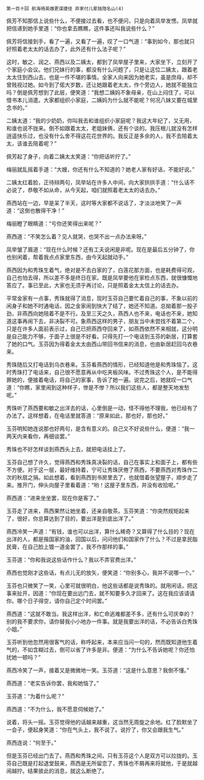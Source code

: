     第一百十回 航海倚英雌更谋捷径 弃家付儿辈独隐名山(4) 

   佩芳不知那信上说些什么，不便接过去看，也不便问，只是向着凤举发愣。凤举就把信递到她手里道：“你也拿去瞧瞧，这件事还叫我说些什么？”

   佩芳将信接到手，看了一遍，又看了一遍，叹了一口气道：“事到如今，那也就只好照着老太太的话去办了，此外还有什么法子呢？”

   这时，敏之、润之、燕西以及二姨太，都到了凤举屋子里来，大家坐下，立刻开了个家庭小会议。他们兄妹行的事，都没有什么问题了，只是让这位二姨太，跟着老太太住到西山去，也是一件不堪的事情。全家人向来因为她老实，虽是庶母，却不曾贱视过她。如今到了偌大岁数，还让她跟着老太太，作个旁边人，她就不能独立吗？倒是佩芳想到了此层，便笑道：“我想二姨妈不象母亲，在山上闷住了，可以借书本儿消遣。大家都组织小家庭，二姨妈为什么就不能呢？何况八妹又要在城里念书的。”

   二姨太道：“我的少奶奶，你叫我去和谁组织小家庭呢？我这大年纪了，又无用，和谁也说不拢来。倒不如跟着太太，老姐妹俩，还有个谈的。我压根儿就没有怎样逍遥快乐过，也没有什么舍不得这花花世界的。我反正是多余的人，我不去陪着太太，该谁去陪着呢？”

   佩芳起了身子，向着二姨太太笑道：“你把话听拧了。”

   梅丽就乱摇着手道：“大嫂，你还有什么不知道的？她老人家有好话，不能好说。”

   二姨太红着脸，正待辩两句，凤举站在许多人中间，向大家拱拱手道：“什么话不必说了，恭敬不如从命，从今天起，咱们就照着老太太的话去办。”

   燕西站在一边，早是呆了半天，这时等大家都不说话了，才淡淡地笑了一声道：“这倒也散得干净！”

   梅丽瞪了眼睛道：“亏你还笑得出来呢？”

   燕西道：“不笑怎么着？见人就哭，也哭不出一点办法来呀。”

   凤举皱了眉道：“现在什么时候？还有工夫说闲是非呢。现在是最后五分钟了，你也别闲着，帮着我点点家里东西，由今天起就动手。”

   燕西因为和秀珠生着气，绝对是不去白家的了，白莲花那方面，也是耗费得可观，自己也怕去得，所以差不多是终日在家。既是凤举要他在家检点东西，就很慷慨地答应了。事已至此，大家也无须乎再讨论，只是照着金太太信上的话去办。

   平常金家有一点事，秀珠就得了消息，现时玉芬自己要忙着自己的事，不象以前的闲身子和她不时通电话，因之金家闹到快大了结了，她还不知道。总拗着那一股子劲，非燕西向她陪着不是不行。及至三天之久，燕西人也不来，电话也不来，她知道这事再闹下去，非决裂不可。象燕西这样的男子，朋友当中未尝找不着第二个，只是在许多人面前表示过，自己已把燕西夺回来了，如燕西依然不来相就，这分明是自己能力不够，于面子上很是不好看。只得先打一个电话到玉芬的新居，打算套了她的口气。玉芬因为得着金太太由西山带回书信来的消息，也由新居赶回乌衣巷来。

   秀珠随后又打电话到乌衣巷来。玉芬看燕西的情形，已经知道他是和秀珠恼了。这时秀珠打了电话来，自己很不愿意再从中吃夹板风味。不过秀珠这个人，是不能得罪她的，便接着电话，将自己的家事，告诉了她一遍。说完之后，她就叹一口气道：“你瞧，家里闹到这种样子，惨是不惨？所以我们这些人，都是整天地发愁呢。”

   秀珠听了燕西要和敏之出洋去的话，心里倒是一动，怪不得他不理我，他已经有了办法了。这样想着，在电话里就答道：“原来如此，那也好，那也好。”

   玉芬明知她连说那也好两句，是含有意义的。自己又不好说些什么，便道：“我一两天内来看你，再细谈罢。”

   秀珠也不好怎样谈到燕西头上去，就把电话挂上了。

   玉芬自己想了许久，觉得燕西和秀珠真决裂的话，自己在事实上和面子上，都有些不方便。对于这一层，最好维持着，宁可让秀珠厌倦了燕西，不要燕西对秀珠作二次的秋扇之捐。如此想着，看到燕西到书房里去了，也就借着张望屋子，顺步走了来。推开门，伸头向屋子里看着道：“哟！这屋子里东西，并没有收拾呢。”

   燕西道：“进来坐坐罢，现在你是客了。”

   玉芬走了进来，燕西果然让她坐着，还亲自敬茶。玉芬笑道：“你突然规矩起来了，很好，你总算达到了目的，要出洋是到底出洋了。”

   燕西冷笑一声道：“有钱，谁也可以出洋，算什么稀奇？又算得了什么目的？现在出洋的人，都是揩国家的油，回国以后，问问他们和国家作了什么？不过是拿民脂民膏，在自己脸上镀一道金罢了，我不作那样的事。”

   玉芬道：“你和我说这些话作什么？我以不弄官费出洋。”

   燕西也觉刚才这些话，有点儿无的放矢，便笑道：“你别多心，我并不说哪一个。”

   玉芬也只微笑了一笑，心里可就很明白，他这些话都是说秀珠的。就用闲话，把这事来扯开，因道：“你现在要出远门去，就不知要多久才回来了。这在我应该请请你。哪个日子得空，请你自己定个时间罢。”

   燕西道：“这就不敢当。我这样出洋，和亡命逃难都差不多，还有什么可庆幸的？别的我不要求你，请你替我小小地办一件事。就是我要出洋的话，不必告诉白秀珠小姐。”

   玉芬听到他忽然用很客气的话，称呼起来，本来应当问一句的，然而既知道他生着气的，不如含糊过去，倒可以省了许多是非。便道：“为什么不告诉她呢？你还怕扰她一顿吗？”

   燕西冷笑了一声，接着又是微微地一笑。玉芬道：“这是什么意思？我倒不懂。”

   燕西道：“老实告诉你罢，我和她恼了。”

   玉芬道：“为着什么呢？”

   燕西道：“不为什么，我不愿意伺候她了。”

   说着，将头一摇。玉芬觉得他的话越来越重，这当然无周旋之余地。红了脸默坐了一会子，便起身笑道：“你在气头上，我不说了。说拧了，你又会跟我生气。”

   燕西连说：“何至于。”

   但是玉芬已经出门去了。燕西和秀珠之间，只有玉芬这个人是双方可以拉拢的。玉芬自己既是打起退堂鼓来，燕西是无所留恋了，秀珠也不屑再来将就他，于是就越闹越拧。结果彼此的消息，就这么断绝了。

